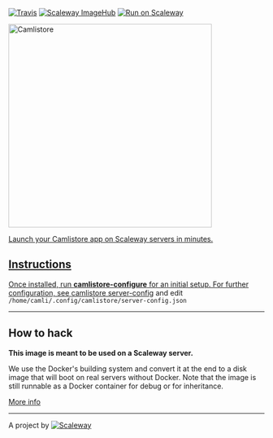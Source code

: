[![Travis](https://img.shields.io/travis/scaleway-community/scaleway-camlistore.svg)](https://travis-ci.org/scaleway-community/scaleway-camlistore)
[![Scaleway ImageHub](https://img.shields.io/badge/ImageHub-view-ff69b4.svg)](https://www.scaleway.com/imagehub/camlistore/)
[![Run on Scaleway](https://img.shields.io/badge/Scaleway-run-69b4ff.svg)](https://cloud.scaleway.com/#/servers/new?image=aeecd264-989b-4265-8e62-996f3f9056f6)


<a href="https://camlistore.org"><img src="http://camlistore.org/static/camli-header.jpg" width="400" alt="Camlistore"/>

Launch your Camlistore app on Scaleway servers in minutes.

## Instructions

Once installed, run **camlistore-configure** for an initial setup.
For further configuration, see [camlistore server-config](https://camlistore.org/docs/server-config) and edit `/home/camli/.config/camlistore/server-config.json`

---

## How to hack

**This image is meant to be used on a Scaleway server.**

We use the Docker's building system and convert it at the end to a disk image that will boot on real servers without Docker. Note that the image is still runnable as a Docker container for debug or for inheritance.

[More info](https://github.com/scaleway/image-builder)

---

A project by [![Scaleway](https://avatars1.githubusercontent.com/u/5185491?v=3&s=42)](https://www.scaleway.com/)
